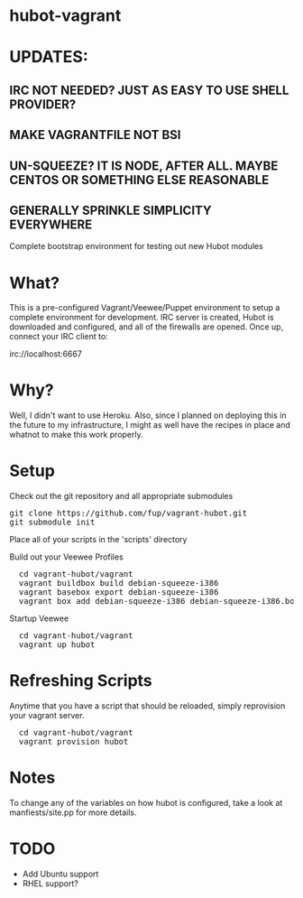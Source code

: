 hubot-vagrant
=============

# UPDATES:
## IRC NOT NEEDED? JUST AS EASY TO USE SHELL PROVIDER?
## MAKE VAGRANTFILE NOT BSI
## UN-SQUEEZE? IT IS NODE, AFTER ALL. MAYBE CENTOS OR SOMETHING ELSE REASONABLE
## GENERALLY SPRINKLE SIMPLICITY EVERYWHERE

Complete bootstrap environment for testing out new Hubot modules

# What?
This is a pre-configured Vagrant/Veewee/Puppet environment to setup
a complete environment for development. IRC server is created, Hubot is
downloaded and configured, and all of the firewalls are opened. Once
up, connect your IRC client to:

irc://localhost:6667

# Why?
Well, I didn't want to use Heroku. Also, since I planned on deploying
this in the future to my infrastructure, I might as well have the
recipes in place and whatnot to make this work properly.

# Setup
Check out the git repository and all appropriate submodules
<pre>
git clone https://github.com/fup/vagrant-hubot.git
git submodule init
</pre>

Place all of your scripts in the 'scripts' directory

Build out your Veewee Profiles
<pre>
  cd vagrant-hubot/vagrant
  vagrant buildbox build debian-squeeze-i386
  vagrant basebox export debian-squeeze-i386
  vagrant box add debian-squeeze-i386 debian-squeeze-i386.box
</pre>

Startup Veewee
<pre>
  cd vagrant-hubot/vagrant
  vagrant up hubot
</pre>

# Refreshing Scripts
Anytime that you have a script that should be reloaded, simply
reprovision your vagrant server.
<pre>
  cd vagrant-hubot/vagrant
  vagrant provision hubot
</pre>

# Notes
To change any of the variables on how hubot is configured, take
a look at manfiests/site.pp for more details.

# TODO
- Add Ubuntu support
- RHEL support?
